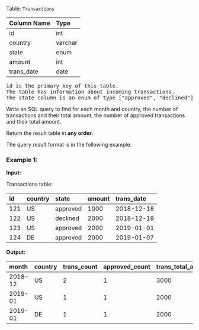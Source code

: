 Table: `Transactions`

| Column Name | Type    |
| :---------- | :------ |
| id          | int     |
| country     | varchar |
| state       | enum    |
| amount      | int     |
| trans_date  | date    |

<pre>
id is the primary key of this table.
The table has information about incoming transactions.
The state column is an enum of type ["approved", "declined"].
</pre>

Write an SQL query to find for each month and country, the number of transactions and their total amount, the number of approved transactions and their total amount.

Return the result table in **any order**.

The query result format is in the following example.

### Example 1:

**Input:**

Transactions table:

| id  | country | state    | amount | trans_date |
| :-- | :------ | :------- | :----- | :--------- |
| 121 | US      | approved | 1000   | 2018-12-18 |
| 122 | US      | declined | 2000   | 2018-12-19 |
| 123 | US      | approved | 2000   | 2019-01-01 |
| 124 | DE      | approved | 2000   | 2019-01-07 |

**Output:**

| month   | country | trans_count | approved_count | trans_total_amount | approved_total_amount |
| :------ | :------ | :---------- | :------------- | :----------------- | :-------------------- |
| 2018-12 | US      | 2           | 1              | 3000               | 1000                  |
| 2019-01 | US      | 1           | 1              | 2000               | 2000                  |
| 2019-01 | DE      | 1           | 1              | 2000               | 2000                  |
